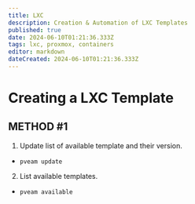 ```yaml
---
title: LXC
description: Creation & Automation of LXC Templates
published: true
date: 2024-06-10T01:21:36.333Z
tags: lxc, proxmox, containers
editor: markdown
dateCreated: 2024-06-10T01:21:36.333Z
---
```


# Creating a LXC Template

## METHOD #1

1. Update list of available template and their version.

- `pveam update`

2. List available templates.

- `pveam available`